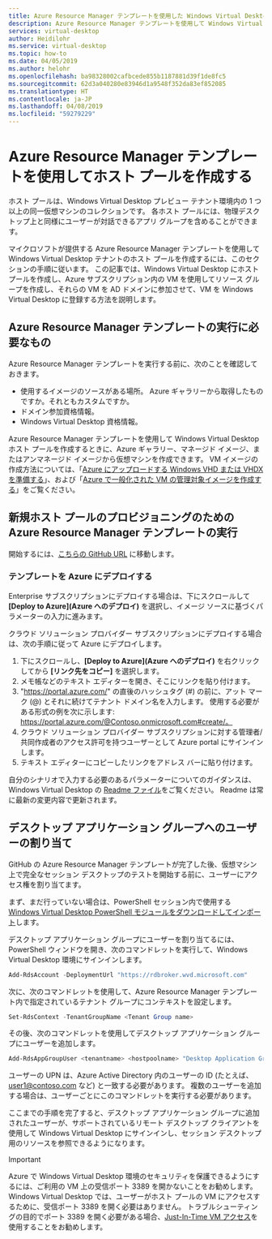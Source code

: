 ```yaml
---
title: Azure Resource Manager テンプレートを使用した Windows Virtual Desktop プレビューのホスト プールの作成 - Azure
description: Azure Resource Manager テンプレートを使用して Windows Virtual Desktop プレビューにホスト プールを作成する方法。
services: virtual-desktop
author: Heidilohr
ms.service: virtual-desktop
ms.topic: how-to
ms.date: 04/05/2019
ms.author: helohr
ms.openlocfilehash: ba98328002cafbcede855b1187881d39f1de8fc5
ms.sourcegitcommit: 62d3a040280e83946d1a9548f352da83ef852085
ms.translationtype: HT
ms.contentlocale: ja-JP
ms.lasthandoff: 04/08/2019
ms.locfileid: "59279229"
---
```

# <a name="create-a-host-pool-with-an-azure-resource-manager-template"></a>Azure Resource Manager テンプレートを使用してホスト プールを作成する

ホスト プールは、Windows Virtual Desktop プレビュー テナント環境内の 1 つ以上の同一仮想マシンのコレクションです。 各ホスト プールには、物理デスクトップ上と同様にユーザーが対話できるアプリ グループを含めることができます。

マイクロソフトが提供する Azure Resource Manager テンプレートを使用して Windows Virtual Desktop テナントのホスト プールを作成するには、このセクションの手順に従います。 この記事では、Windows Virtual Desktop にホスト プールを作成し、Azure サブスクリプション内の VM を使用してリソース グループを作成し、それらの VM を AD ドメインに参加させて、VM を Windows Virtual Desktop に登録する方法を説明します。

## <a name="what-you-need-to-run-the-azure-resource-manager-template"></a>Azure Resource Manager テンプレートの実行に必要なもの

Azure Resource Manager テンプレートを実行する前に、次のことを確認しておきます。

- 使用するイメージのソースがある場所。 Azure ギャラリーから取得したものですか。それともカスタムですか。
- ドメイン参加資格情報。
- Windows Virtual Desktop 資格情報。

Azure Resource Manager テンプレートを使用して Windows Virtual Desktop ホスト プールを作成するときに、Azure ギャラリー、マネージド イメージ、またはアンマネージド イメージから仮想マシンを作成できます。 VM イメージの作成方法については、「[Azure にアップロードする Windows VHD または VHDX を準備する](https://docs.microsoft.com/azure/virtual-machines/windows/prepare-for-upload-vhd-image)」、および「[Azure で一般化された VM の管理対象イメージを作成する](https://docs.microsoft.com/azure/virtual-machines/windows/capture-image-resource)」をご覧ください。

## <a name="run-the-azure-resource-manager-template-for-provisioning-a-new-host-pool"></a>新規ホスト プールのプロビジョニングのための Azure Resource Manager テンプレートの実行

開始するには、[こちらの GitHub URL](https://github.com/Azure/RDS-Templates/tree/master/wvd-templates/Create%20and%20provision%20WVD%20host%20pool) に移動します。

### <a name="deploy-the-template-to-azure"></a>テンプレートを Azure にデプロイする

Enterprise サブスクリプションにデプロイする場合は、下にスクロールして **[Deploy to Azure]\(Azure へのデプロイ\)** を選択し、イメージ ソースに基づくパラメーターの入力に進みます。

クラウド ソリューション プロバイダー サブスクリプションにデプロイする場合は、次の手順に従って Azure にデプロイします。

1. 下にスクロールし、**[Deploy to Azure]\(Azure へのデプロイ\)** を右クリックしてから **[リンク先をコピー]** を選択します。
2. メモ帳などのテキスト エディターを開き、そこにリンクを貼り付けます。
3. "https://portal.azure.com/" の直後のハッシュタグ (#) の前に、アット マーク (@) とそれに続けてテナント ドメイン名を入力します。 使用する必要がある形式の例を次に示します: https://portal.azure.com/@Contoso.onmicrosoft.com#create/。
4. クラウド ソリューション プロバイダー サブスクリプションに対する管理者/共同作成者のアクセス許可を持つユーザーとして Azure portal にサインインします。
5. テキスト エディターにコピーしたリンクをアドレス バーに貼り付けます。

自分のシナリオで入力する必要のあるパラメーターについてのガイダンスは、Windows Virtual Desktop の [Readme ファイル](https://github.com/Azure/RDS-Templates/blob/master/wvd-templates/Create%20and%20provision%20WVD%20host%20pool/README.md)をご覧ください。 Readme は常に最新の変更内容で更新されます。

## <a name="assign-users-to-the-desktop-application-group"></a>デスクトップ アプリケーション グループへのユーザーの割り当て

GitHub の Azure Resource Manager テンプレートが完了した後、仮想マシン上で完全なセッション デスクトップのテストを開始する前に、ユーザーにアクセス権を割り当てます。

まず、まだ行っていない場合は、PowerShell セッション内で使用する [Windows Virtual Desktop PowerShell モジュールをダウンロードしてインポート](https://docs.microsoft.com/powershell/windows-virtual-desktop/overview)します。

デスクトップ アプリケーション グループにユーザーを割り当てるには、PowerShell ウィンドウを開き、次のコマンドレットを実行して、Windows Virtual Desktop 環境にサインインします。

```powershell
Add-RdsAccount -DeploymentUrl "https://rdbroker.wvd.microsoft.com"
```

次に、次のコマンドレットを使用して、Azure Resource Manager テンプレート内で指定されているテナント グループにコンテキストを設定します。

```powershell
Set-RdsContext -TenantGroupName <Tenant Group name>
```

その後、次のコマンドレットを使用してデスクトップ アプリケーション グループにユーザーを追加します。

```powershell
Add-RdsAppGroupUser <tenantname> <hostpoolname> "Desktop Application Group" -UserPrincipalName <userupn>
```

ユーザーの UPN は、Azure Active Directory 内のユーザーの ID (たとえば、user1@contoso.com など) と一致する必要があります。 複数のユーザーを追加する場合は、ユーザーごとにこのコマンドレットを実行する必要があります。

ここまでの手順を完了すると、デスクトップ アプリケーション グループに追加されたユーザーが、サポートされているリモート デスクトップ クライアントを使用して Windows Virtual Desktop にサインインし、セッション デスクトップ用のリソースを参照できるようになります。

>[!IMPORTANT]
>Azure で Windows Virtual Desktop 環境のセキュリティを保護できるようにするには、ご利用の VM 上の受信ポート 3389 を開かないことをお勧めします。 Windows Virtual Desktop では、ユーザーがホスト プールの VM にアクセスするために、受信ポート 3389 を開く必要はありません。 トラブルシューティングの目的でポート 3389 を開く必要がある場合、[Just-In-Time VM アクセス](https://docs.microsoft.com/en-us/azure/security-center/security-center-just-in-time)を使用することをお勧めします。